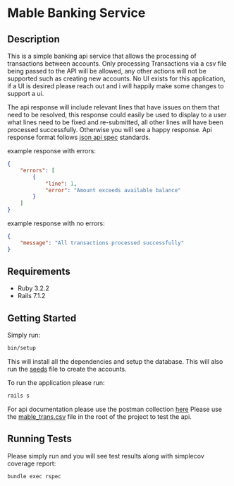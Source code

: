 # Mable Banking Service

## Description

This is a simple banking api service that allows the processing of transactions between accounts.
Only processing Transactions via a csv file being passed to the API will be allowed, any other actions will not be supported such as creating new accounts.
No UI exists for this application, if a UI is desired please reach out and i will happily make some changes to support a ui.

The api response will include relevant lines that have issues on them that need to be resolved, this response could easily be used to display to a user what lines need to be fixed and re-submitted, all other lines will have been processed successfully.
Otherwise you will see a happy response.
Api response format follows [json api spec](https://jsonapi.org/) standards.

example response with errors:

```json
{
    "errors": [
        {
            "line": 1,
            "error": "Amount exceeds available balance"
        }
    ]
}
```

example response with no errors:

```json
{
    "message": "All transactions processed successfully"
}
```

## Requirements

* Ruby 3.2.2
* Rails 7.1.2

## Getting Started

Simply run:

```bash
bin/setup
```

This will install all the dependencies and setup the database.
This will also run the [seeds](https://github.com/BenR1312/mable_banking_service/blob/main/db/seeds.rb) file to create the accounts.

To run the application please run:

```bash
rails s
```

For api documentation please use the postman collection [here](https://github.com/BenR1312/mable_banking_service/blob/main/api_documentation_postman_collection.json)
Please use the [mable_trans.csv](https://github.com/BenR1312/mable_banking_service/blob/main/mable_trans.csv) file in the root of the project to test the api.

## Running Tests

Please simply run and you will see test results along with simplecov coverage report:

```bash
bundle exec rspec
```
